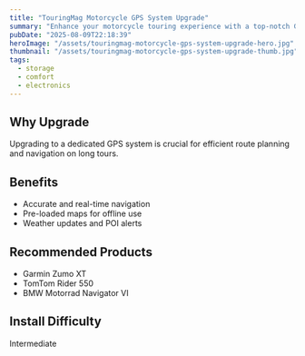 ```yaml
---
title: "TouringMag Motorcycle GPS System Upgrade"
summary: "Enhance your motorcycle touring experience with a top-notch GPS system upgrade."
pubDate: "2025-08-09T22:18:39"
heroImage: "/assets/touringmag-motorcycle-gps-system-upgrade-hero.jpg"
thumbnail: "/assets/touringmag-motorcycle-gps-system-upgrade-thumb.jpg"
tags:
  - storage
  - comfort
  - electronics
---
```


<h2>Why Upgrade</h2>
<p>Upgrading to a dedicated GPS system is crucial for efficient route planning and navigation on long tours.</p>
<h2>Benefits</h2>
<ul>
  <li>Accurate and real-time navigation</li>
  <li>Pre-loaded maps for offline use</li>
  <li>Weather updates and POI alerts</li>
</ul>
<h2>Recommended Products</h2>
<ul>
  <li>Garmin Zumo XT</li>
  <li>TomTom Rider 550</li>
  <li>BMW Motorrad Navigator VI</li>
</ul>
<h2>Install Difficulty</h2>
<p>Intermediate</p>